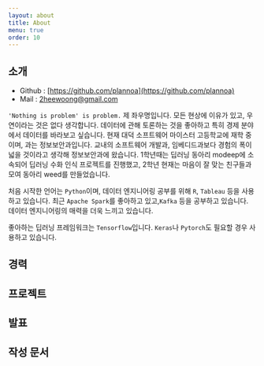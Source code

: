 ```yaml
---
layout: about
title: About
menu: true
order: 10
---
```


## 소개 
- Github : [https://github.com/plannoa](https://github.com/plannoa)
- Mail : 2heewoong@gmail.com

```'Nothing is problem' is problem.``` 제 좌우명입니다.  모든 현상에 이유가 있고, 우연이라는 것은 없다 생각합니다. 데이터에 관해 토론하는 것을 좋아하고 특히 경제 분야에서 데이터를 바라보고 싶습니다. 현재 대덕 소프트웨어 마이스터 고등학교에 재학 중이며, 과는 정보보안과입니다. 교내의 소프트웨어 개발과, 임베디드과보다 경험의 폭이 넓을 것이라고 생각해 정보보안과에 왔습니다. 1학년때는 딥러닝 동아리 modeep에 소속되어 딥러닝 수화 인식 프로젝트를 진행했고, 2학년 현재는 마음이 잘 맞는 친구들과 모여 동아리 weed를 만들었습니다.

처음 시작한 언어는 ```Python```이며, 데이터 엔지니어링 공부를 위해  ```R```, ```Tableau``` 등을 사용하고 있습니다. 최근 ```Apache Spark```를 좋아하고 있고,```Kafka``` 등을 공부하고 있습니다. 데이터 엔지니어링의 매력을 더욱 느끼고 있습니다.  

좋아하는 딥러닝 프레임워크는 ```Tensorflow```입니다. ```Keras```나 ```Pytorch```도 필요할 경우 사용하고 있습니다.    


## 경력
## 프로젝트

## 발표
## 작성 문서